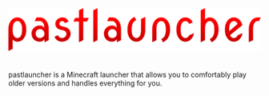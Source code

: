 ![pastlauncher logo](resources/pastlogo.png)
---
<br>
pastlauncher is a Minecraft launcher that allows you to comfortably play older versions and handles everything for you.
